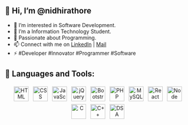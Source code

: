 ## 👋 Hi, I’m @nidhirathore 
- 👀 I’m interested in Software Development.
- 🔭 I’m a Information Technology Student.
- 🤔 Passionate about Programming.
- 📫 Connect with me on [LinkedIn](https://www.linkedin.com/in/nidhi-rathore-431317213) | <a href = "mailto:nidhirathore7022@gmail.com">Mail</a>
- ⚡ #Developer #Innovator #Programmer #Software



## 🧰 Languages and Tools:
<p align="center">
 <img src="https://upload.wikimedia.org/wikipedia/commons/thumb/6/61/HTML5_logo_and_wordmark.svg/512px-HTML5_logo_and_wordmark.svg.png" alt="HTML" height="40" style="vertical-align:top; margin:4px">
 <img src="https://upload.wikimedia.org/wikipedia/commons/thumb/d/d5/CSS3_logo_and_wordmark.svg/1200px-CSS3_logo_and_wordmark.svg.png" alt="CSS" height="40" style="vertical-align:top; margin:4px">
 <img src="https://upload.wikimedia.org/wikipedia/commons/thumb/9/99/Unofficial_JavaScript_logo_2.svg/480px-Unofficial_JavaScript_logo_2.svg.png" alt="JavaScript" height="40" style="vertical-align:top; margin:4px">
 <img src="https://openjsf.org/wp-content/uploads/sites/84/2019/10/jquery-logo-vertical_large_square.png" alt="jQuery" height="40" style="vertical-align:top; margin:4px">
 <img src="https://upload.wikimedia.org/wikipedia/commons/thumb/b/b2/Bootstrap_logo.svg/512px-Bootstrap_logo.svg.png" alt="Bootstrap" height="40" style="vertical-align:top; margin:4px">
 <img src="https://upload.wikimedia.org/wikipedia/commons/thumb/2/27/PHP-logo.svg/2560px-PHP-logo.svg.png" alt="PHP" height="40" style="vertical-align:top; margin:4px">
 <img src="https://download.logo.wine/logo/MySQL/MySQL-Logo.wine.png" alt="MySQL" height="40" style="vertical-align:top; margin:4px">
 <img src="https://static.cdnlogo.com/logos/r/85/react.svg" alt="React JS" height="40" style="vertical-align:top; margin:4px">
<img src="https://www.surrealcms.com/uploads/nodejs-logo.png" alt="Node JS" height="40" style="vertical-align:top; margin:4px"> 
<img src="https://i.pinimg.com/originals/6e/46/e7/6e46e7dbe2bb73dacc055e5dbd85c3ad.png" alt="C" height="40" style="vertical-align:top; margin:4px">
<img src="https://i.pinimg.com/736x/a2/dc/32/a2dc3249364449a49f01a6275d277b8c.jpg" alt="C++" height="40" style="vertical-align:top; margin:4px"> 
 <img src="https://destatic.blob.core.windows.net/images/ds-logo.png" alt="DSA" height="40" style="vertical-align:top; margin:4px"> 

</p>
